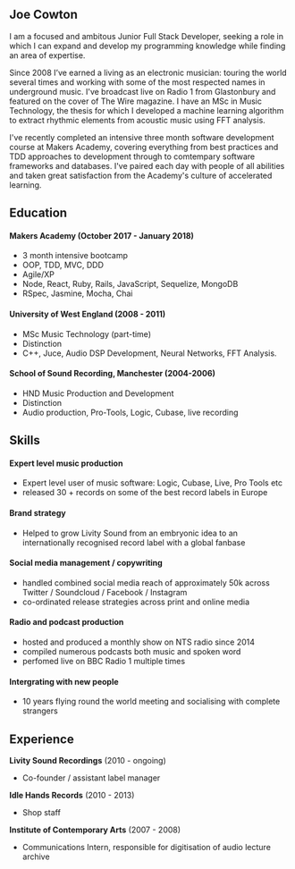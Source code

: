## Joe Cowton

I am a focused and ambitous Junior Full Stack Developer, seeking a role in which I can expand and develop my programming knowledge while finding an area of expertise.

Since 2008 I’ve earned a living as an electronic musician: touring the world several times and working with some of the most respected names in underground music. I've broadcast live on Radio 1 from Glastonbury and featured on the cover of The Wire magazine. I have an MSc in Music Technology, the thesis for which I developed a machine learning algorithm to extract rhythmic elements from acoustic music using FFT analysis.

I've recently completed an intensive three month software development course at Makers Academy, covering everything from best practices and TDD approaches to development through to comtempary software frameworks and databases. I've paired each day with people of all abilities and taken great satisfaction from the Academy's culture of accelerated learning.

## Education

#### Makers Academy (October 2017 - January 2018)

- 3 month intensive bootcamp
- OOP, TDD, MVC, DDD
- Agile/XP
- Node, React, Ruby, Rails, JavaScript, Sequelize, MongoDB
- RSpec, Jasmine, Mocha, Chai

#### University of West England (2008 - 2011)

- MSc Music Technology (part-time)
- Distinction
- C++, Juce, Audio DSP Development, Neural Networks, FFT Analysis.

#### School of Sound Recording, Manchester (2004-2006)

- HND Music Production and Development
- Distinction
- Audio production, Pro-Tools, Logic, Cubase, live recording

## Skills

#### Expert level music production

- Expert level user of music software: Logic, Cubase, Live, Pro Tools etc
- released 30 + records on some of the best record labels in Europe

#### Brand strategy

- Helped to grow Livity Sound from an embryonic idea to an internationally recognised record label with a global fanbase

#### Social media management / copywriting

- handled combined social media reach of approximately 50k across Twitter / Soundcloud / Facebook / Instagram
- co-ordinated release strategies across print and online media

#### Radio and podcast production

- hosted and produced a monthly show on NTS radio since 2014
- compiled numerous podcasts both music and spoken word
- perfomed live on BBC Radio 1 multiple times

#### Intergrating with new people

- 10 years flying round the world meeting and socialising with complete strangers 

## Experience

**Livity Sound Recordings** (2010 - ongoing)    

- Co-founder / assistant label manager

**Idle Hands Records** (2010 - 2013)   

- Shop staff 

**Institute of Contemporary Arts** (2007 - 2008)

- Communications Intern, responsible for digitisation of audio lecture archive
